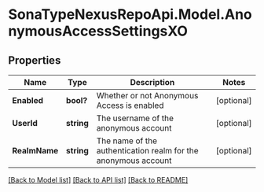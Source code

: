 # SonaTypeNexusRepoApi.Model.AnonymousAccessSettingsXO
## Properties

Name | Type | Description | Notes
------------ | ------------- | ------------- | -------------
**Enabled** | **bool?** | Whether or not Anonymous Access is enabled | [optional] 
**UserId** | **string** | The username of the anonymous account | [optional] 
**RealmName** | **string** | The name of the authentication realm for the anonymous account | [optional] 

[[Back to Model list]](../README.md#documentation-for-models) [[Back to API list]](../README.md#documentation-for-api-endpoints) [[Back to README]](../README.md)

